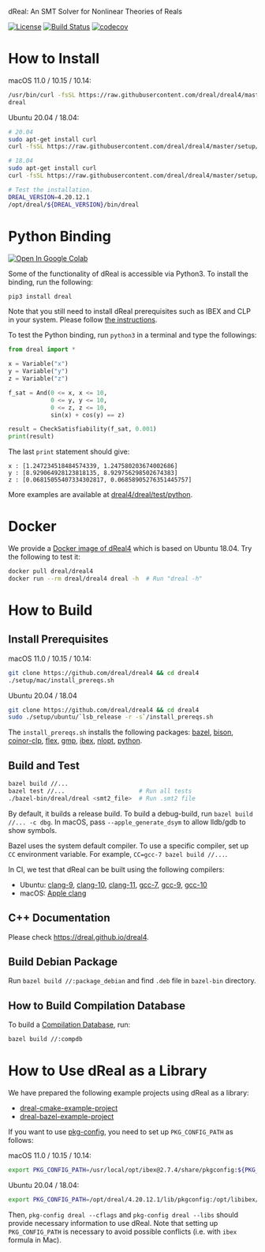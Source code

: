 dReal: An SMT Solver for Nonlinear Theories of Reals

[![License](https://img.shields.io/badge/License-Apache%202.0-blue.svg)](https://opensource.org/licenses/Apache-2.0)
[![Build Status](https://travis-ci.org/dreal/dreal4.svg?branch=master)](https://travis-ci.org/dreal/dreal4)
[![codecov](https://codecov.io/gh/dreal/dreal4/branch/master/graph/badge.svg)](https://codecov.io/gh/dreal/dreal4)

How to Install
==============

macOS 11.0 / 10.15 / 10.14:

```bash
/usr/bin/curl -fsSL https://raw.githubusercontent.com/dreal/dreal4/master/setup/mac/install.sh | bash
dreal
```

Ubuntu 20.04 / 18.04:

```bash
# 20.04
sudo apt-get install curl
curl -fsSL https://raw.githubusercontent.com/dreal/dreal4/master/setup/ubuntu/20.04/install.sh | sudo bash

# 18.04
sudo apt-get install curl
curl -fsSL https://raw.githubusercontent.com/dreal/dreal4/master/setup/ubuntu/18.04/install.sh | sudo bash

# Test the installation.
DREAL_VERSION=4.20.12.1
/opt/dreal/${DREAL_VERSION}/bin/dreal
```


Python Binding
==============

[![Open In Google Colab](https://colab.research.google.com/assets/colab-badge.svg)](https://colab.research.google.com/github/dreal/dreal4/blob/master/notebooks/dreal4-python3.ipynb)

Some of the functionality of dReal is accessible via Python3. To
install the binding, run the following:
```bash
pip3 install dreal
```

Note that you still need to install dReal prerequisites such as IBEX
and CLP in your system. Please follow [the
instructions](https://github.com/dreal/dreal4#install-prerequsites).


To test the Python binding, run `python3` in a terminal and type the
followings:

```python
from dreal import *

x = Variable("x")
y = Variable("y")
z = Variable("z")

f_sat = And(0 <= x, x <= 10,
            0 <= y, y <= 10,
            0 <= z, z <= 10,
            sin(x) + cos(y) == z)

result = CheckSatisfiability(f_sat, 0.001)
print(result)
```

The last `print` statement should give:

```
x : [1.247234518484574339, 1.247580203674002686]
y : [8.929064928123818135, 8.929756298502674383]
z : [0.06815055407334302817, 0.06858905276351445757]
```

More examples are available at
[dreal4/dreal/test/python](https://github.com/dreal/dreal4/tree/master/dreal/test/python).


Docker
======

We provide a [Docker image of
dReal4](https://hub.docker.com/r/dreal/dreal4/tags/) which is based on
Ubuntu 18.04. Try the following to test it:

```bash
docker pull dreal/dreal4
docker run --rm dreal/dreal4 dreal -h  # Run "dreal -h"
```


How to Build
============

Install Prerequisites
--------------------

macOS 11.0 / 10.15 / 10.14:

```bash
git clone https://github.com/dreal/dreal4 && cd dreal4
./setup/mac/install_prereqs.sh
```

Ubuntu 20.04 / 18.04

```bash
git clone https://github.com/dreal/dreal4 && cd dreal4
sudo ./setup/ubuntu/`lsb_release -r -s`/install_prereqs.sh
```

The `install_prereqs.sh` installs the following packages: 
[bazel](https://bazel.build), 
[bison](https://www.gnu.org/software/bison), 
[coinor-clp](https://projects.coin-or.org/Clp), 
[flex](https://www.gnu.org/software/flex), 
[gmp](https://gmplib.org),
[ibex](https://github.com/ibex-team/ibex-lib), 
[nlopt](http://nlopt.readthedocs.io), 
[python](https://www.python.org).


Build and Test
--------------

```bash
bazel build //...
bazel test //...                     # Run all tests
./bazel-bin/dreal/dreal <smt2_file>  # Run .smt2 file
```

By default, it builds a release build. To build a debug-build, run
`bazel build //... -c dbg`. In macOS, pass `--apple_generate_dsym` to
allow lldb/gdb to show symbols.

Bazel uses the system default compiler. To use a specific compiler,
set up `CC` environment variable. For example, `CC=gcc-7 bazel build
//...`.

In CI, we test that dReal can be built using the following compilers:
 - Ubuntu:
   [clang-9](https://releases.llvm.org/9.0.0/tools/clang/docs/),
   [clang-10](https://releases.llvm.org/10.0.0/tools/clang/docs/),
   [clang-11](https://releases.llvm.org/11.0.0/tools/clang/docs/),
   [gcc-7](https://gcc.gnu.org/gcc-7),
   [gcc-9](https://gcc.gnu.org/gcc-9),
   [gcc-10](https://gcc.gnu.org/gcc-10)
 - macOS: [Apple clang](https://developer.apple.com/library/content/documentation/CompilerTools/Conceptual/LLVMCompilerOverview/index.html)


C++ Documentation
-----------------

Please check https://dreal.github.io/dreal4.


Build Debian Package
--------------------

Run `bazel build //:package_debian` and find `.deb` file in `bazel-bin` directory.


How to Build Compilation Database
-----------------------------------

To build a [Compilation
Database](https://clang.llvm.org/docs/JSONCompilationDatabase.html),
run:

```bash
bazel build //:compdb
```


How to Use dReal as a Library
=============================

We have prepared the following example projects using dReal as a
library:

 - [dreal-cmake-example-project](https://github.com/dreal/dreal-cmake-example-project)
 - [dreal-bazel-example-project](https://github.com/dreal/dreal-bazel-example-project)

If you want to use
[pkg-config](https://www.freedesktop.org/wiki/Software/pkg-config),
you need to set up `PKG_CONFIG_PATH` as follows:

macOS 11.0 / 10.15 / 10.14:

```bash
export PKG_CONFIG_PATH=/usr/local/opt/ibex@2.7.4/share/pkgconfig:${PKG_CONFIG_PATH}
```

Ubuntu 20.04 / 18.04:

```bash
export PKG_CONFIG_PATH=/opt/dreal/4.20.12.1/lib/pkgconfig:/opt/libibex/2.7.4/share/pkgconfig:${PKG_CONFIG_PATH}
```

Then, `pkg-config dreal --cflags` and `pkg-config dreal --libs` should
provide necessary information to use dReal. Note that setting up
`PKG_CONFIG_PATH` is necessary to avoid possible conflicts (i.e. with
`ibex` formula in Mac).
